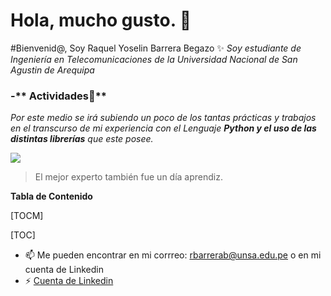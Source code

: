 
# Hola, mucho gusto. 👋
#Bienvenid@, Soy Raquel Yoselin Barrera Begazo ✨
*Soy estudiante de Ingeniería en Telecomunicaciones de la Universidad Nacional de San Agustin de Arequipa*

### -** Actividades📒**
*Por este medio se irá subiendo un poco de los tantas prácticas y trabajos en el transcurso de mi experiencia con el Lenguaje **Python **y el uso de las distintas** librerías** que este posee.*

![](https://miro.medium.com/max/1400/0*bJcKRiHEUYwj1cCb.png)

> El mejor experto también fue un día aprendiz.



**Tabla de Contenido**

[TOCM]

[TOC]

- 📫 Me pueden encontrar en mi corrreo: rbarrerab@unsa.edu.pe o en mi cuenta de Linkedin
- ⚡ [Cuenta de Linkedin](http://https://www.linkedin.com/feed/ "Cuena de Linkedin")


